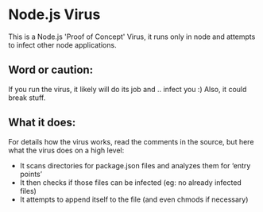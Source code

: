 # Node.js Virus

This is a Node.js 'Proof of Concept' Virus, it runs only in node and attempts to infect other node applications.

## Word or caution:

If you run the virus, it likely will do its job and .. infect you :) 
Also, it could break stuff.

## What it does:

For details how the virus works, read the comments in the source, but here what the virus does on a high level:

* It scans directories for package.json files and analyzes them for ‘entry points’
* It then checks if those files can be infected (eg: no already infected files)
* It attempts to append itself to the file (and even chmods if necessary)
